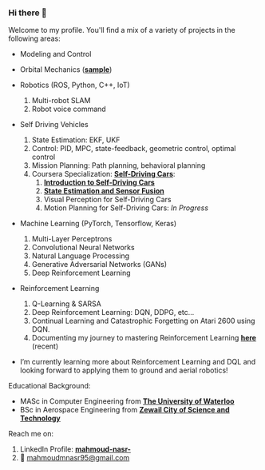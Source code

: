### Hi there 👋

Welcome to my profile. You'll find a mix of a variety of projects in the following areas:

* Modeling and Control

* Orbital Mechanics (__[sample](https://github.com/mm-nasr/orbital_maneuver)__)

* Robotics (ROS, Python, C++, IoT)
  1. Multi-robot SLAM
  2. Robot voice command
  
* Self Driving Vehicles
  1. State Estimation: EKF, UKF
  1. Control: PID, MPC, state-feedback, geometric control, optimal control
  1. Mission Planning: Path planning, behavioral planning
  1. Coursera Specialization: __[Self-Driving Cars](https://www.coursera.org/specializations/self-driving-cars?#courses)__:
      1. __[Introduction to Self-Driving Cars](https://www.coursera.org/account/accomplishments/certificate/7LDS6WGT6QXM)__
      1. __[State Estimation and Sensor Fusion](https://www.coursera.org/account/accomplishments/certificate/JKLAXWYXSP9G)__
      1. Visual Perception for Self-Driving Cars
      1. Motion Planning for Self-Driving Cars: *In Progress*

* Machine Learning (PyTorch, Tensorflow, Keras)
  1. Multi-Layer Perceptrons
  2. Convolutional Neural Networks
  3. Natural Language Processing
  4. Generative Adversarial Networks (GANs)
  5. Deep Reinforcement Learning

* Reinforcement Learning
  1. Q-Learning & SARSA
  2. Deep Reinforcement Learning: DQN, DDPG, etc...
  3. Continual Learning and Catastrophic Forgetting on Atari 2600 using DQN.
  4. Documenting my journey to mastering Reinforcement Learning __[here](https://github.com/mm-nasr/road2RL)__ (recent)
  
* I’m currently learning more about Reinforcement Learning and DQL and looking forward to applying them to ground and aerial robotics!

Educational Background:
* MASc in Computer Engineering from __[The University of Waterloo](https://uwaterloo.ca/)__
* BSc in Aerospace Engineering from __[Zewail City of Science and Technology](https://www.zewailcity.edu.eg/main/index.php?lang=en)__

Reach me on:
1. LinkedIn Profile: __[mahmoud-nasr-](https://www.linkedin.com/in/mahmoud-nasr-/)__
2. :e-mail: mahmoudmnasr95@gmail.com 
<!--
**mm-nasr/mm-nasr** is a ✨ _special_ ✨ repository because its `README.md` (this file) appears on your GitHub profile.

Here are some ideas to get you started:

- 🔭 I’m currently working on ...
- 🌱 I’m currently learning ...
- 👯 I’m looking to collaborate on ...
- 🤔 I’m looking for help with ...
- 💬 Ask me about ...
- 📫 How to reach me: ...
- 😄 Pronouns: ...
- ⚡ Fun fact: ...
-->

